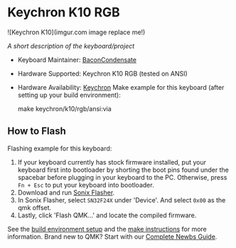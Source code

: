 # Keychron K10 RGB

![Keychron K10](imgur.com image replace me!)

*A short description of the keyboard/project*

* Keyboard Maintainer: [BaconCondensate](https://github.com/BaconCondensate)
* Hardware Supported: Keychron K10 RGB (tested on ANSI)
* Hardware Availability: [Keychron](https://www.keychron.com/products/keychron-k10-wireless-mechanical-keyboard)
Make example for this keyboard (after setting up your build environment):

    make keychron/k10/rgb/ansi:via

## How to Flash
Flashing example for this keyboard:

1. If your keyboard currently has stock firmware installed, put your keyboard first into bootloader by shorting the boot pins found under the spacebar before plugging in your keyboard to the PC. Otherwise, press `Fn + Esc` to put your keyboard into bootloader.
1. Download and run [Sonix Flasher](https://github.com/SonixQMK/sonix-flasher/releases/latest).
1. In Sonix Flasher, select `SN32F24X` under 'Device'. And select `0x00` as the qmk offset.
1. Lastly, click 'Flash QMK...' and locate the compiled firmware.

See the [build environment setup](https://docs.qmk.fm/#/getting_started_build_tools) and the [make instructions](https://docs.qmk.fm/#/getting_started_make_guide) for more information. Brand new to QMK? Start with our [Complete Newbs Guide](https://docs.qmk.fm/#/newbs).
